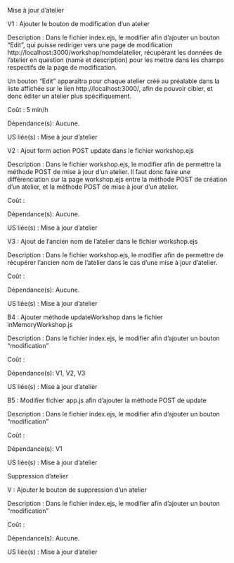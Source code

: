 Mise à jour d’atelier

V1 : Ajouter le bouton de modification d’un atelier

Description : Dans le fichier index.ejs, le modifier afin d’ajouter un bouton “Edit”, qui puisse rediriger vers une page de modification http://localhost:3000/workshop/nomdelatelier, récupérant les données de l’atelier en question (name et description) pour les mettre dans les champs respectifs de la page de modification. 

Un bouton “Edit” apparaîtra pour chaque atelier créé au préalable dans la liste affichée sur le lien http://localhost:3000/, afin de pouvoir cibler, et donc éditer un atelier plus spécifiquement.

Coût : 5 min/h

Dépendance(s): Aucune.

US liée(s)  : Mise à jour d’atelier

V2 : Ajout form action POST update dans le fichier workshop.ejs

Description : Dans le fichier workshop.ejs, le modifier afin de permettre la méthode POST de mise à jour d’un atelier. Il faut donc faire une différenciation sur la page workshop.ejs entre la méthode POST de création d’un atelier, et la méthode POST de mise à jour d’un atelier. 

Coût : 

Dépendance(s): Aucune.

US liée(s)  : Mise à jour d’atelier

V3 : Ajout de l’ancien nom de l’atelier dans le fichier workshop.ejs

Description : Dans le fichier workshop.ejs, le modifier afin de permettre de récupérer l’ancien nom de l’atelier dans le cas d’une mise à jour d’atelier.

Coût : 

Dépendance(s): Aucune.

US liée(s)  : Mise à jour d’atelier

B4 : Ajouter méthode updateWorkshop dans le fichier inMemoryWorkshop.js

Description : Dans le fichier index.ejs, le modifier afin d’ajouter un bouton “modification” 

Coût : 

Dépendance(s): V1, V2, V3

US liée(s)  : Mise à jour d’atelier

B5 : Modifier fichier app.js afin d’ajouter la méthode POST de update

Description : Dans le fichier index.ejs, le modifier afin d’ajouter un bouton “modification” 

Coût : 

Dépendance(s): V1

US liée(s)  : Mise à jour d’atelier




Suppression d’atelier

V : Ajouter le bouton de suppression d’un atelier

Description : Dans le fichier index.ejs, le modifier afin d’ajouter un bouton “modification” 

Coût : 

Dépendance(s): Aucune.

US liée(s)  : Mise à jour d’atelier

